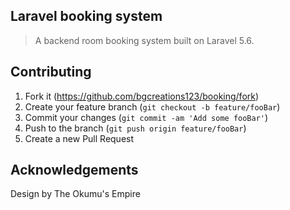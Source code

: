 ## Laravel booking system

> A backend room booking system built on Laravel 5.6.

## Contributing

1. Fork it (<https://github.com/bgcreations123/booking/fork>)
2. Create your feature branch (`git checkout -b feature/fooBar`)
3. Commit your changes (`git commit -am 'Add some fooBar'`)
4. Push to the branch (`git push origin feature/fooBar`)
5. Create a new Pull Request

## Acknowledgements

Design by The Okumu's Empire
